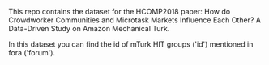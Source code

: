 This repo contains the dataset for the HCOMP2018 paper: How do Crowdworker Communities and Microtask Markets Influence Each Other? A Data-Driven Study on Amazon Mechanical Turk.

In this dataset you can find the id of mTurk HIT groups ('id') mentioned in fora ('forum').

